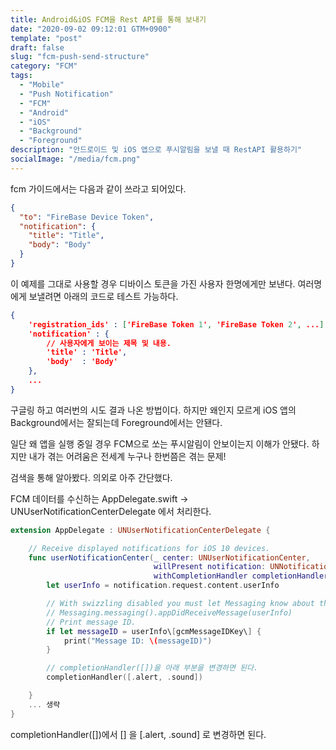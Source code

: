 ```yaml
---
title: Android&iOS FCM을 Rest API를 통해 보내기
date: "2020-09-02 09:12:01 GTM+0900"
template: "post"
draft: false
slug: "fcm-push-send-structure"
category: "FCM"
tags:
  - "Mobile"
  - "Push Notification"
  - "FCM"
  - "Android"
  - "iOS"
  - "Background"
  - "Foreground"
description: "안드로이드 및 iOS 앱으로 푸시알림을 보낼 때 RestAPI 활용하기"
socialImage: "/media/fcm.png"
---
```


fcm 가이드에서는 다음과 같이 쓰라고 되어있다.

```json
{
  "to": "FireBase Device Token",
  "notification": {
    "title": "Title",
    "body": "Body"
  }
}
```

이 예제를 그대로 사용할 경우 디바이스 토큰을 가진 사용자 한명에게만 보낸다. 여러명에게 보낼려면 아래의 코드로 테스트 가능하다.

```json
{
    'registration_ids' : ['FireBase Token 1', 'FireBase Token 2', ...],
    'notification' : {
        // 사용자에게 보이는 제목 및 내용.
        'title' : 'Title',
        'body'  : 'Body'
    },
    ...
}
```

구글링 하고 여러번의 시도 결과 나온 방법이다. 하지만 왜인지 모르게 iOS 앱의 Background에서는 잘되는데 Foreground에서는 안됀다.

일단 왜 앱을 실행 중일 경우 FCM으로 쏘는 푸시알림이 안보이는지 이해가 안됐다. 하지만 내가 겪는 어려움은 전세계 누구나 한번쯤은 겪는 문제!

검색을 통해 알아봤다. 의외로 아주 간단했다.

FCM 데이터를 수신하는 AppDelegate.swift -> UNUserNotificationCenterDelegate 에서 처리한다.

```swift
extension AppDelegate : UNUserNotificationCenterDelegate {

    // Receive displayed notifications for iOS 10 devices.
    func userNotificationCenter(_ center: UNUserNotificationCenter,
                                willPresent notification: UNNotification,
                                withCompletionHandler completionHandler: @escaping (UNNotificationPresentationOptions) -> Void) {
        let userInfo = notification.request.content.userInfo

        // With swizzling disabled you must let Messaging know about the message, for Analytics
        // Messaging.messaging().appDidReceiveMessage(userInfo)
        // Print message ID.
        if let messageID = userInfo\[gcmMessageIDKey\] {
            print("Message ID: \(messageID)")
        }

        // completionHandler([])을 아래 부분을 변경하면 된다.
        completionHandler([.alert, .sound])

    }
    ... 생략
}
```

completionHandler(\[\])에서 \[\] 을 \[.alert, .sound\] 로 변경하면 된다.
